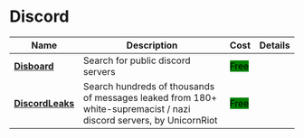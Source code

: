 # Discord

| Name | Description | Cost | Details |
| --- | --- | --- | --- |
| [**Disboard**](https://disboard.org/servers) | Search for public discord servers | <mark style="background-color:green;">Free</mark> |  |
| [**DiscordLeaks**](https://discordleaks.unicornriot.ninja/discord/server/) | Search hundreds of thousands of messages leaked from 180+ white-supremacist / nazi discord servers, by UnicornRiot | <mark style="background-color:green;">Free</mark> |  |